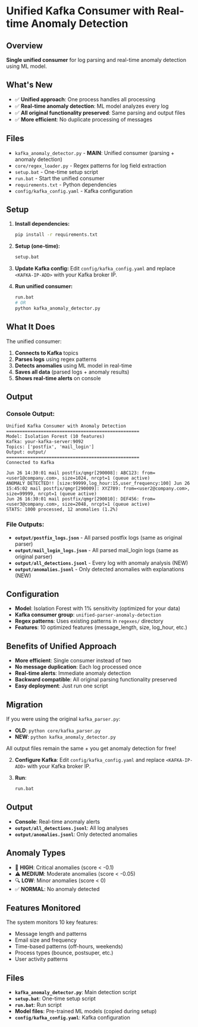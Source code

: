 # Unified Kafka Consumer with Real-time Anomaly Detection

## Overview
**Single unified consumer** for log parsing and real-time anomaly detection using ML model.

## What's New
- ✅ **Unified approach**: One process handles all processing
- ✅ **Real-time anomaly detection**: ML model analyzes every log
- ✅ **All original functionality preserved**: Same parsing and output files
- ✅ **More efficient**: No duplicate processing of messages

## Files
- `kafka_anomaly_detector.py` - **MAIN**: Unified consumer (parsing + anomaly detection)
- `core/regex_loader.py` - Regex patterns for log field extraction
- `setup.bat` - One-time setup script
- `run.bat` - Start the unified consumer
- `requirements.txt` - Python dependencies
- `config/kafka_config.yaml` - Kafka configuration

## Setup

1. **Install dependencies:**
   ```bash
   pip install -r requirements.txt
   ```

2. **Setup (one-time):**
   ```bash
   setup.bat
   ```

3. **Update Kafka config:**
   Edit `config/kafka_config.yaml` and replace `<KAFKA-IP-ADD>` with your Kafka broker IP.

4. **Run unified consumer:**
   ```bash
   run.bat
   # OR
   python kafka_anomaly_detector.py
   ```

## What It Does

The unified consumer:
1. **Connects to Kafka** topics
2. **Parses logs** using regex patterns 
3. **Detects anomalies** using ML model in real-time
4. **Saves all data** (parsed logs + anomaly results)
5. **Shows real-time alerts** on console

## Output

### Console Output:
```
Unified Kafka Consumer with Anomaly Detection
==================================================
Model: Isolation Forest (10 features)
Kafka: your-kafka-server:9092
Topics: ['postfix', 'mail_login']
Output: output/
==================================================
Connected to Kafka

Jun 26 14:30:01 mail postfix/qmgr[290008]: ABC123: from=<user1@company.com>, size=1024, nrcpt=1 (queue active)
ANOMALY DETECTED!! [size:99999,log_hour:15,user_frequency:100] Jun 26 15:45:02 mail postfix/qmgr[290009]: XYZ789: from=<user2@company.com>, size=99999, nrcpt=1 (queue active)
Jun 26 16:30:01 mail postfix/qmgr[290010]: DEF456: from=<user3@company.com>, size=2048, nrcpt=1 (queue active)
STATS: 1000 processed, 12 anomalies (1.2%)
```

### File Outputs:
- **`output/postfix_logs.json`** - All parsed postfix logs (same as original parser)
- **`output/mail_login_logs.json`** - All parsed mail_login logs (same as original parser)
- **`output/all_detections.jsonl`** - Every log with anomaly analysis (NEW)
- **`output/anomalies.jsonl`** - Only detected anomalies with explanations (NEW)

## Configuration
- **Model**: Isolation Forest with 1% sensitivity (optimized for your data)
- **Kafka consumer group**: `unified-parser-anomaly-detection`
- **Regex patterns**: Uses existing patterns in `regexes/` directory
- **Features**: 10 optimized features (message_length, size, log_hour, etc.)

## Benefits of Unified Approach
- **More efficient**: Single consumer instead of two
- **No message duplication**: Each log processed once
- **Real-time alerts**: Immediate anomaly detection
- **Backward compatible**: All original parsing functionality preserved
- **Easy deployment**: Just run one script

## Migration
If you were using the original `kafka_parser.py`:
- **OLD**: `python core/kafka_parser.py`
- **NEW**: `python kafka_anomaly_detector.py`

All output files remain the same + you get anomaly detection for free!

2. **Configure Kafka**:
   Edit `config/kafka_config.yaml` and replace `<KAFKA-IP-ADD>` with your Kafka broker IP.

3. **Run**:
   ```cmd
   run.bat
   ```

## Output

- **Console**: Real-time anomaly alerts
- **`output/all_detections.jsonl`**: All log analyses  
- **`output/anomalies.jsonl`**: Only detected anomalies

## Anomaly Types

- 🚨 **HIGH**: Critical anomalies (score < -0.1)
- ⚠️ **MEDIUM**: Moderate anomalies (score < -0.05)
- 🔍 **LOW**: Minor anomalies (score < 0)
- ✅ **NORMAL**: No anomaly detected

## Features Monitored

The system monitors 10 key features:
- Message length and patterns
- Email size and frequency
- Time-based patterns (off-hours, weekends)
- Process types (bounce, postsuper, etc.)
- User activity patterns

## Files

- **`kafka_anomaly_detector.py`**: Main detection script
- **`setup.bat`**: One-time setup script  
- **`run.bat`**: Run script
- **Model files**: Pre-trained ML models (copied during setup)
- **`config/kafka_config.yaml`**: Kafka configuration
